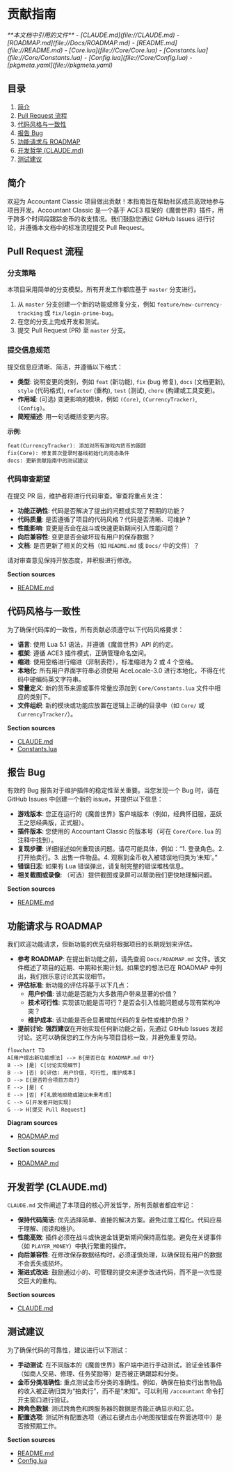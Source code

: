 # 贡献指南

<cite>
**本文档中引用的文件**
- [CLAUDE.md](file://CLAUDE.md)
- [ROADMAP.md](file://Docs/ROADMAP.md)
- [README.md](file://README.md)
- [Core.lua](file://Core/Core.lua)
- [Constants.lua](file://Core/Constants.lua)
- [Config.lua](file://Core/Config.lua)
- [pkgmeta.yaml](file://pkgmeta.yaml)
</cite>

## 目录
1. [简介](#简介)
2. [Pull Request 流程](#pull-request-流程)
3. [代码风格与一致性](#代码风格与一致性)
4. [报告 Bug](#报告-bug)
5. [功能请求与 ROADMAP](#功能请求与-roadmap)
6. [开发哲学 (CLAUDE.md)](#开发哲学-claudemd)
7. [测试建议](#测试建议)

## 简介
欢迎为 Accountant Classic 项目做出贡献！本指南旨在帮助社区成员高效地参与项目开发。Accountant Classic 是一个基于 ACE3 框架的《魔兽世界》插件，用于跨多个时间段跟踪金币的收支情况。我们鼓励您通过 GitHub Issues 进行讨论，并遵循本文档中的标准流程提交 Pull Request。

## Pull Request 流程

### 分支策略
本项目采用简单的分支模型。所有开发工作都应基于 `master` 分支进行。
1.  从 `master` 分支创建一个新的功能或修复分支，例如 `feature/new-currency-tracking` 或 `fix/login-prime-bug`。
2.  在您的分支上完成开发和测试。
3.  提交 Pull Request (PR) 至 `master` 分支。

### 提交信息规范
提交信息应清晰、简洁，并遵循以下格式：
- **类型**: 说明变更的类别，例如 `feat` (新功能), `fix` (bug 修复), `docs` (文档更新), `style` (代码格式), `refactor` (重构), `test` (测试), `chore` (构建或工具变更)。
- **作用域**: (可选) 变更影响的模块，例如 `(Core)`, `(CurrencyTracker)`, `(Config)`。
- **简短描述**: 用一句话概括变更内容。

**示例**:
```
feat(CurrencyTracker): 添加对所有游戏内货币的跟踪
fix(Core): 修复首次登录时基线初始化的竞态条件
docs: 更新贡献指南中的测试建议
```

### 代码审查期望
在提交 PR 后，维护者将进行代码审查。审查将重点关注：
- **功能正确性**: 代码是否解决了提出的问题或实现了预期的功能？
- **代码质量**: 是否遵循了项目的代码风格？代码是否清晰、可维护？
- **性能影响**: 变更是否会在战斗或快速更新期间引入性能问题？
- **向后兼容性**: 变更是否会破坏现有用户的保存数据？
- **文档**: 是否更新了相关的文档（如 `README.md` 或 `Docs/` 中的文件）？

请对审查意见保持开放态度，并积极进行修改。

**Section sources**
- [README.md](file://README.md#L1-L120)

## 代码风格与一致性

为了确保代码库的一致性，所有贡献必须遵守以下代码风格要求：
- **语言**: 使用 Lua 5.1 语法，并遵循《魔兽世界》API 的约定。
- **框架**: 遵循 ACE3 插件模式，正确管理命名空间。
- **缩进**: 使用空格进行缩进（非制表符），标准缩进为 2 或 4 个空格。
- **本地化**: 所有用户界面字符串必须使用 AceLocale-3.0 进行本地化，不得在代码中硬编码英文字符串。
- **常量定义**: 新的货币来源或事件常量应添加到 `Core/Constants.lua` 文件中相应的类别下。
- **文件组织**: 新的模块或功能应放置在逻辑上正确的目录中（如 `Core/` 或 `CurrencyTracker/`）。

**Section sources**
- [CLAUDE.md](file://CLAUDE.md#L1-L92)
- [Constants.lua](file://Core/Constants.lua#L0-L260)

## 报告 Bug

有效的 Bug 报告对于维护插件的稳定性至关重要。当您发现一个 Bug 时，请在 GitHub Issues 中创建一个新的 issue，并提供以下信息：
- **游戏版本**: 您正在运行的《魔兽世界》客户端版本（例如，经典怀旧服，巫妖王之怒经典版，正式服）。
- **插件版本**: 您使用的 Accountant Classic 的版本号（可在 `Core/Core.lua` 的注释中找到）。
- **复现步骤**: 详细描述如何重现该问题。请尽可能具体，例如：“1. 登录角色。2. 打开拍卖行。3. 出售一件物品。4. 观察到金币收入被错误地归类为‘未知’。”
- **错误日志**: 如果有 Lua 错误弹出，请复制完整的错误堆栈信息。
- **相关截图或录像**: （可选）提供截图或录屏可以帮助我们更快地理解问题。

**Section sources**
- [README.md](file://README.md#L1-L120)

## 功能请求与 ROADMAP

我们欢迎功能请求，但新功能的优先级将根据项目的长期规划来评估。
- **参考 ROADMAP**: 在提出新功能之前，请先查阅 `Docs/ROADMAP.md` 文件。该文件概述了项目的近期、中期和长期计划。如果您的想法已在 ROADMAP 中列出，我们很乐意讨论其实现细节。
- **评估标准**: 新功能的评估将基于以下几点：
  - **用户价值**: 该功能是否能为大多数用户带来显著的价值？
  - **技术可行性**: 实现该功能是否可行？是否会引入性能问题或与现有架构冲突？
  - **维护成本**: 该功能是否会显著增加代码的复杂性或维护负担？
- **提前讨论**: **强烈建议**在开始实现任何新功能之前，先通过 GitHub Issues 发起讨论。这可以确保您的工作方向与项目目标一致，并避免重复劳动。

```mermaid
flowchart TD
A[用户提出新功能想法] --> B{是否已在 ROADMAP.md 中?}
B --> |是| C[讨论实现细节]
B --> |否| D[评估: 用户价值, 可行性, 维护成本]
D --> E{是否符合项目方向?}
E --> |是| C
E --> |否| F[礼貌地拒绝或建议未来考虑]
C --> G[开发者开始实现]
G --> H[提交 Pull Request]
```

**Diagram sources**
- [ROADMAP.md](file://Docs/ROADMAP.md#L0-L46)

**Section sources**
- [ROADMAP.md](file://Docs/ROADMAP.md#L0-L46)

## 开发哲学 (CLAUDE.md)

`CLAUDE.md` 文件阐述了本项目的核心开发哲学，所有贡献者都应牢记：
- **保持代码简洁**: 优先选择简单、直接的解决方案。避免过度工程化。代码应易于理解、阅读和维护。
- **性能高效**: 插件必须在战斗或快速金钱更新期间保持高性能。避免在关键事件（如 `PLAYER_MONEY`）中执行繁重的操作。
- **向后兼容性**: 在修改保存数据结构时，必须谨慎处理，以确保现有用户的数据不会丢失或损坏。
- **渐进式改进**: 鼓励通过小的、可管理的提交来逐步改进代码，而不是一次性提交巨大的重构。

**Section sources**
- [CLAUDE.md](file://CLAUDE.md#L1-L92)

## 测试建议

为了确保代码的可靠性，建议进行以下测试：
- **手动测试**: 在不同版本的《魔兽世界》客户端中进行手动测试，验证金钱事件（如商人交易、修理、任务奖励等）是否被正确跟踪和分类。
- **金币分类准确性**: 重点测试金币分类的准确性。例如，确保在拍卖行出售物品的收入被正确归类为“拍卖行”，而不是“未知”。可以利用 `/accountant` 命令打开主窗口进行验证。
- **跨角色数据**: 测试跨角色和跨服务器的数据是否能正确显示和汇总。
- **配置选项**: 测试所有配置选项（通过右键点击小地图按钮或在界面选项中）是否按预期工作。

**Section sources**
- [README.md](file://README.md#L1-L120)
- [Config.lua](file://Core/Config.lua#L0-L430)